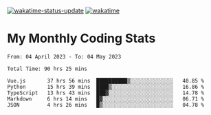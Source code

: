 [![wakatime-status-update](https://github.com/noopurphalak/noopurphalak/workflows/wakatime-status-update/badge.svg)](https://github.com/noopurphalak/noopurphalak/actions/workflows/main.yml)
[![wakatime](https://wakatime.com/badge/user/80ace140-ef40-4fdd-b8ed-f3be3d2e1aea.svg)](https://wakatime.com/@80ace140-ef40-4fdd-b8ed-f3be3d2e1aea)

# My Monthly Coding Stats

<!--START_SECTION:waka-->

```text
From: 04 April 2023 - To: 04 May 2023

Total Time: 90 hrs 25 mins

Vue.js       37 hrs 56 mins  ██████████▒░░░░░░░░░░░░░░   40.85 %
Python       15 hrs 39 mins  ████▒░░░░░░░░░░░░░░░░░░░░   16.86 %
TypeScript   13 hrs 43 mins  ███▓░░░░░░░░░░░░░░░░░░░░░   14.78 %
Markdown     6 hrs 14 mins   █▓░░░░░░░░░░░░░░░░░░░░░░░   06.71 %
JSON         4 hrs 26 mins   █▒░░░░░░░░░░░░░░░░░░░░░░░   04.78 %
```

<!--END_SECTION:waka-->
